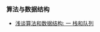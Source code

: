 ### 算法与数据结构
- [浅谈算法和数据结构: 一 栈和队列](http://www.cnblogs.com/yangecnu/p/Introduction-Stack-and-Queue.html)